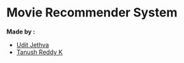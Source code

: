 # Movie Recommender System

**Made by :**
* [Udit Jethva](https://github.com/u-d-ash)
* [Tanush Reddy K](https://github.com/flyingheights)

